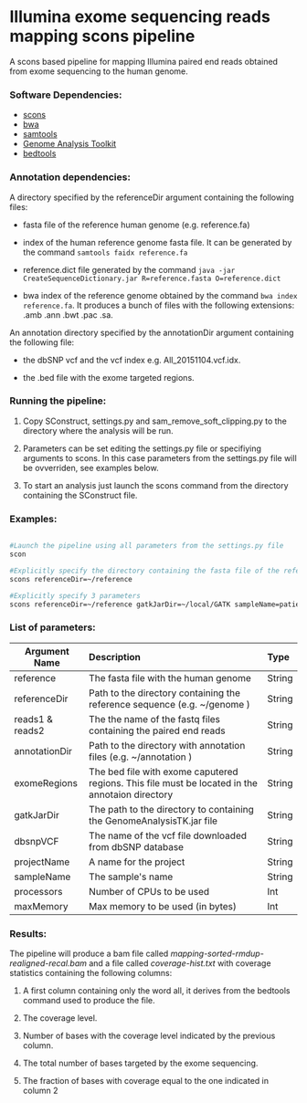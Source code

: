 # Illumina exome sequencing reads mapping scons pipeline

A scons based pipeline for mapping Illumina paired end reads obtained from exome sequencing to the human genome.

### Software Dependencies:
* [scons](http://scons.org/)
* [bwa](http://bio-bwa.sourceforge.net/)
* [samtools](http://www.htslib.org/)
* [Genome Analysis Toolkit](https://software.broadinstitute.org/gatk/)
* [bedtools](http://bedtools.readthedocs.io/)


### Annotation dependencies:

A directory specified by the referenceDir argument containing the following files:

* fasta file of the reference human genome (e.g. reference.fa)

* index of the human reference genome fasta file. It can be generated by the command `samtools faidx reference.fa`

* reference.dict file generated by the command `java -jar CreateSequenceDictionary.jar R=reference.fasta O=reference.dict ` 

* bwa index of the reference genome obtained by the command `bwa index reference.fa`. It produces a bunch of files with the following extensions: .amb .ann .bwt .pac .sa.

An annotation directory specified by the annotationDir argument containing the following file:

* the dbSNP vcf and the vcf index e.g. All_20151104.vcf.idx.

* the .bed file with the exome targeted regions. 




### Running the pipeline:


1. Copy SConstruct, settings.py and sam_remove_soft_clipping.py to the directory where the analysis will be run.

2. Parameters can be set editing the settings.py file or specifiying arguments to scons. In this case parameters from the settings.py file will be ovverriden, see examples below.

2. To start an analysis just launch the scons command from the directory containing the SConstruct file. 


### Examples:

```bash

#Launch the pipeline using all parameters from the settings.py file
scon

#Explicitly specify the directory containing the fasta file of the reference genome
scons referenceDir=~/reference

#Explicitly specify 3 parameters
scons referenceDir=~/reference gatkJarDir=~/local/GATK sampleName=patient1

```


### List of parameters:

| Argument Name        | Description| Type |
| ------------- |:-------------| :-------------|
| reference      | The fasta file with the human genome| String |
| referenceDir | Path to the directory containing the reference sequence (e.g. ~/genome ) | String |
| reads1 & reads2 | The the name of the fastq files containing the paired end reads | String |
| annotationDir | Path to the directory with annotation files (e.g. ~/annotation ) | String |
| exomeRegions| The bed file with exome caputered regions. This file must be located in the annotaion directory | String |
| gatkJarDir | The path to the directory to containing the GenomeAnalysisTK.jar file | String |
| dbsnpVCF | The name of the vcf file downloaded from dbSNP database | String |
| projectName |  A name for the project | String |
| sampleName | The sample's name | String |
| processors | Number of CPUs to be used | Int |
| maxMemory | Max memory to be used (in bytes) | Int |


### Results:

The pipeline will produce a bam file called *mapping-sorted-rmdup-realigned-recal.bam* and a file called *coverage-hist.txt* with coverage statistics containing the following columns:

1. A first column containing only the word all, it derives from the bedtools command used to produce the file.

2. The coverage level.

3. Number of bases with the coverage level indicated by the previous column.

4. The total number of bases targeted by the exome sequencing.

5. The fraction of bases with coverage equal to the one indicated in column 2
